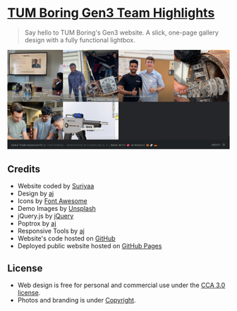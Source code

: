 # [TUM Boring Gen3 Team Highlights](https://tum-boring.github.io/gen3.tum-boring.com/)
> Say hello to TUM Boring's Gen3 website. A slick, one-page gallery design with a fully functional lightbox.

![TUM Boring Gen3 Team Highlights](./images/screenshot.png "TUM Boring Gen3 Team Highlights")

## Credits
- Website coded by [Suriyaa](https://about.suriyaa.tk)
- Design by [aj](https://twitter.com/ajlkn)
- Icons by [Font Awesome](fontawesome.io)
- Demo Images by [Unsplash](unsplash.com)
- jQuery.js by [jQuery](jquery.com)
- Poptrox  by [aj](github.com/ajlkn/jquery.poptrox)
- Responsive Tools by [aj](github.com/ajlkn/responsive-tools)
- Website's code hosted on [GitHub](https://www.github.com/)
- Deployed public website hosted on [GitHub Pages](https://pages.github.com/)

## License
- Web design is free for personal and commercial use under the [CCA 3.0 license](./LICENSE-WEB_DESIGN.md).
- Photos and branding is under [Copyright](./LICENSE-PHOTOS.md).
